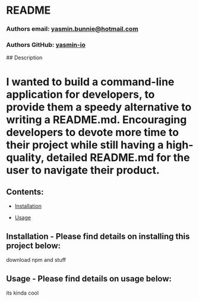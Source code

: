 # README

 ### Authors email: yasmin.bunnie@hotmail.com

 ### Authors GitHub: [yasmin-io](https://github.com/yasmin-io/)

 ## Description 
 
 # I wanted to build a command-line application for developers, to provide them a speedy alternative to writing a README.md. Encouraging developers to devote more time to their project while still having a high-quality, detailed README.md for the user to navigate their product.

 ## Contents:

* [Installation](#installation)

* [Usage](#usage)

## Installation - Please find details on installing this project below: 

download npm and stuff

## Usage - Please find details on usage below:

its kinda cool
